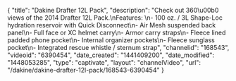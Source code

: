 {
    "title": "Dakine Drafter 12L Pack",
    "description": "Check out 360\u00b0 views of the 2014 Drafter 12L Pack.\nFeatures: \n- 100 oz. \/ 3L Shape-Loc hydration reservoir with Quick Disconnect\n- Air Mesh suspended back panel\n- Full face or XC helmet carry\n- Armor carry straps\n- Fleece lined padded phone pocket\n- Internal organizer pockets\n- Fleece sunglass pocket\n- Integrated rescue whistle \/ sternum strap",
    "channelid": "168543",
    "videoid": "6390454",
    "date_created": "1441409200",
    "date_modified": "1448053285",
    "type": "captivate",
    "layout": "channelVideo",
    "url": "\/dakine\/dakine-drafter-12l-pack\/168543-6390454"
}